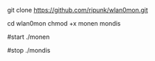 git clone https://github.com/ripunk/wlan0mon.git

cd wlan0mon
chmod +x monen mondis

#start
./monen

#stop
./mondis
